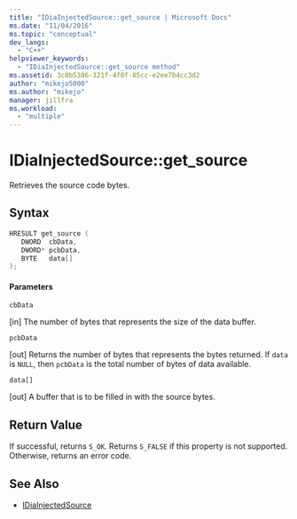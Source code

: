 ```yaml
---
title: "IDiaInjectedSource::get_source | Microsoft Docs"
ms.date: "11/04/2016"
ms.topic: "conceptual"
dev_langs:
  - "C++"
helpviewer_keywords:
  - "IDiaInjectedSource::get_source method"
ms.assetid: 3c0b5386-321f-4f8f-85cc-e2ee7b4cc3d2
author: "mikejo5000"
ms.author: "mikejo"
manager: jillfra
ms.workload:
  - "multiple"
---
```

# IDiaInjectedSource::get_source
Retrieves the source code bytes.

## Syntax

```C++
HRESULT get_source ( 
   DWORD  cbData,
   DWORD* pcbData,
   BYTE   data[]
);
```

#### Parameters
 `cbData`

[in] The number of bytes that represents the size of the data buffer.

 `pcbData`

[out] Returns the number of bytes that represents the bytes returned. If `data` is `NULL`, then `pcbData` is the total number of bytes of data available.

 `data[]`

[out] A buffer that is to be filled in with the source bytes.

## Return Value
 If successful, returns `S_OK`. Returns `S_FALSE` if this property is not supported. Otherwise, returns an error code.

## See Also
- [IDiaInjectedSource](../../debugger/debug-interface-access/idiainjectedsource.md)